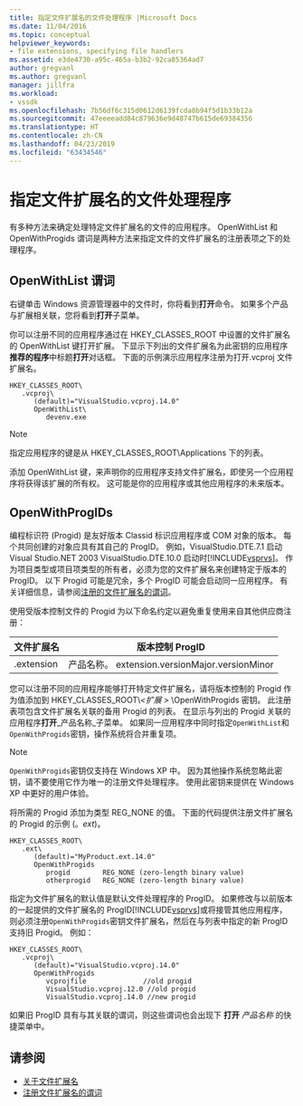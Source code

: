```yaml
---
title: 指定文件扩展名的文件处理程序 |Microsoft Docs
ms.date: 11/04/2016
ms.topic: conceptual
helpviewer_keywords:
- file extensions, specifying file handlers
ms.assetid: e3de4730-a95c-465a-b3b2-92ca85364ad7
author: gregvanl
ms.author: gregvanl
manager: jillfra
ms.workload:
- vssdk
ms.openlocfilehash: 7b56df6c315d0612d6139fcda8b94f5d1b33b12a
ms.sourcegitcommit: 47eeeeadd84c879636e9d48747b615de69384356
ms.translationtype: HT
ms.contentlocale: zh-CN
ms.lasthandoff: 04/23/2019
ms.locfileid: "63434546"
---
```

# <a name="specifying-file-handlers-for-file-name-extensions"></a>指定文件扩展名的文件处理程序
有多种方法来确定处理特定文件扩展名的文件的应用程序。 OpenWithList 和 OpenWithProgids 谓词是两种方法来指定文件的文件扩展名的注册表项之下的处理程序。

## <a name="openwithlist-verb"></a>OpenWithList 谓词
 右键单击 Windows 资源管理器中的文件时，你将看到**打开**命令。 如果多个产品与扩展相关联，您将看到**打开**子菜单。

 你可以注册不同的应用程序通过在 HKEY_CLASSES_ROOT 中设置的文件扩展名的 OpenWithList 键打开扩展。 下显示下列出的文件扩展名为此密钥的应用程序**推荐的程序**中标题**打开**对话框。 下面的示例演示应用程序注册为打开.vcproj 文件扩展名。

```
HKEY_CLASSES_ROOT\
   .vcproj\
      (default)="VisualStudio.vcproj.14.0"
      OpenWithList\
         devenv.exe
```

> [!NOTE]
> 指定应用程序的键是从 HKEY_CLASSES_ROOT\Applications 下的列表。

 添加 OpenWithList 键，来声明你的应用程序支持文件扩展名，即使另一个应用程序将获得该扩展的所有权。 这可能是你的应用程序或其他应用程序的未来版本。

## <a name="openwithprogids"></a>OpenWithProgIDs
 编程标识符 (Progid) 是友好版本 Classid 标识应用程序或 COM 对象的版本。 每个共同创建的对象应具有其自己的 ProgID。 例如，VisualStudio.DTE.7.1 启动 Visual Studio.NET 2003 VisualStudio.DTE.10.0 启动时[!INCLUDE[vsprvs](../code-quality/includes/vsprvs_md.md)]。 作为项目类型或项目项类型的所有者，必须为您的文件扩展名来创建特定于版本的 ProgID。 以下 Progid 可能是冗余，多个 ProgID 可能会启动同一应用程序。 有关详细信息，请参阅[注册的文件扩展名的谓词](../extensibility/registering-verbs-for-file-name-extensions.md)。

 使用受版本控制文件的 Progid 为以下命名约定以避免重复使用来自其他供应商注册：

|文件扩展名|版本控制 ProgID|
|--------------------|----------------------|
|.extension|产品名称。 extension.versionMajor.versionMinor|

 您可以注册不同的应用程序能够打开特定文件扩展名，请将版本控制的 Progid 作为值添加到 HKEY_CLASSES_ROOT\\*\<扩展 >* \OpenWithProgids 密钥。 此注册表项包含文件扩展名关联的备用 Progid 的列表。 在显示与列出的 Progid 关联的应用程序**打开**_产品名称_子菜单。 如果同一应用程序中同时指定`OpenWithList`和`OpenWithProgids`密钥，操作系统将合并重复项。

> [!NOTE]
> `OpenWithProgids`密钥仅支持在 Windows XP 中。 因为其他操作系统忽略此密钥，请不要使用它作为唯一的注册文件处理程序。 使用此密钥来提供在 Windows XP 中更好的用户体验。

 将所需的 Progid 添加为类型 REG_NONE 的值。 下面的代码提供注册文件扩展名的 Progid 的示例 (。*ext*)。

```
HKEY_CLASSES_ROOT\
   .ext\
      (default)="MyProduct.ext.14.0"
      OpenWithProgids
         progid        REG_NONE (zero-length binary value)
         otherprogid   REG_NONE (zero-length binary value)
```

 指定为文件扩展名的默认值是默认文件处理程序的 ProgID。 如果修改与以前版本的一起提供的文件扩展名的 ProgID[!INCLUDE[vsprvs](../code-quality/includes/vsprvs_md.md)]或将接管其他应用程序，则必须注册`OpenWithProgids`密钥文件扩展名，然后在与列表中指定的新 ProgID支持旧 Progid。 例如：

```
HKEY_CLASSES_ROOT\
   .vcproj\
      (default)="VisualStudio.vcproj.14.0"
      OpenWithProgids
         vcprojfile              //old progid
         VisualStudio.vcproj.12.0 //old progid
         VisualStudio.vcproj.14.0 //new progid
```

 如果旧 ProgID 具有与其关联的谓词，则这些谓词也会出现下 **打开** *产品名称* 的快捷菜单中。

## <a name="see-also"></a>请参阅
- [关于文件扩展名](../extensibility/about-file-name-extensions.md)
- [注册文件扩展名的谓词](../extensibility/registering-verbs-for-file-name-extensions.md)